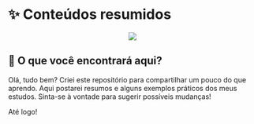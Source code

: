 
# ✨ Conteúdos resumidos

<p align="center">
  <img src="https://user-images.githubusercontent.com/72312529/134153502-76f5a905-7296-4273-b072-916af7e9f184.gif" />
</p>

## 🧁 O que você encontrará aqui?

Olá, tudo bem? Criei este repositório para compartilhar um pouco do que aprendo. Aqui postarei resumos e alguns exemplos práticos dos meus estudos. Sinta-se à vontade para sugerir possíveis mudanças!

Até logo!
